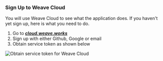 ### Sign Up to Weave Cloud

You will use Weave Cloud to see what the application does. If you haven't yet sign up, here is what you need to do.

1. Go to ***[cloud.weave.works](https://cloud.weave.works)***
2. Sign up with either Github, Google or email
3. Obtain service token as shown below

![Obtain service token for Weave Cloud](weave-cloud-token-screenshot.png)
